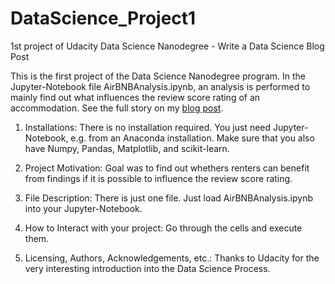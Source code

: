 # DataScience_Project1
1st project of Udacity Data Science Nanodegree - Write a Data Science Blog Post

This is the first project of the Data Science Nanodegree program. In the Jupyter-Notebook file AirBNBAnalysis.ipynb, an analysis is performed to mainly find out what influences the review score rating of an accommodation. See the full story on my [blog post](https://mirods.github.io).

1. Installations: There is no installation required. You just need Jupyter-Notebook, e.g. from an Anaconda installation. Make sure that you also have Numpy, Pandas, Matplotlib, and scikit-learn.

2. Project Motivation: Goal was to find out whethers renters can benefit from findings if it is possible to influence the review score rating.

3. File Description: There is just one file. Just load AirBNBAnalysis.ipynb into your Jupyter-Notebook.

4. How to Interact with your project: Go through the cells and execute them.

5. Licensing, Authors, Acknowledgements, etc.: Thanks to Udacity for the very interesting introduction into the Data Science Process.
